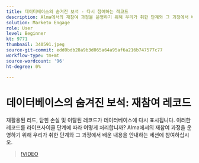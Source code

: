 ```yaml
---
title: 데이터베이스의 숨겨진 보석 - 다시 참여하는 레코드
description: Alma에서의 재참여 과정을 운영하기 위해 우리가 취한 단계와 그 과정에서 배운 내용을 안내하는 세션에 참여하십시오.
solution: Marketo Engage
role: User
level: Beginner
kt: 9771
thumbnail: 340591.jpeg
source-git-commit: edd0bdb28a9b3d065a64a95af6a216b747577c77
workflow-type: tm+mt
source-wordcount: '96'
ht-degree: 0%

---
```


# 데이터베이스의 숨겨진 보석: 재참여 레코드

재활용된 리드, 닫힌 손실 및 이탈된 레코드가 데이터베이스에 다시 표시됩니다. 이러한 레코드를 라이프사이클 단계에 따라 어떻게 처리합니까? Alma에서의 재참여 과정을 운영하기 위해 우리가 취한 단계와 그 과정에서 배운 내용을 안내하는 세션에 참여하십시오.

>[!VIDEO](https://video.tv.adobe.com/v/340591/?quality=12&learn=on)
